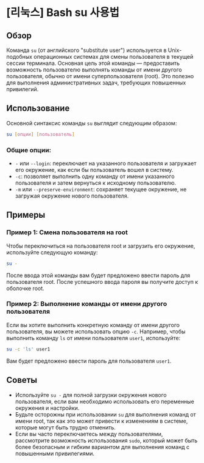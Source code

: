 # [리눅스] Bash su 사용법

## Обзор
Команда `su` (от английского "substitute user") используется в Unix-подобных операционных системах для смены пользователя в текущей сессии терминала. Основная цель этой команды — предоставить возможность пользователю выполнять команды от имени другого пользователя, обычно от имени суперпользователя (root). Это полезно для выполнения административных задач, требующих повышенных привилегий.

## Использование
Основной синтаксис команды `su` выглядит следующим образом:

```bash
su [опции] [пользователь]
```

### Общие опции:
- `-` или `--login`: переключает на указанного пользователя и загружает его окружение, как если бы пользователь вошел в систему.
- `-c`: позволяет выполнить одну команду от имени указанного пользователя и затем вернуться к исходному пользователю.
- `-m` или `--preserve-environment`: сохраняет текущее окружение, не загружая окружение нового пользователя.

## Примеры
### Пример 1: Смена пользователя на root
Чтобы переключиться на пользователя root и загрузить его окружение, используйте следующую команду:

```bash
su -
```

После ввода этой команды вам будет предложено ввести пароль для пользователя root. После успешного ввода пароля вы получите доступ к оболочке root.

### Пример 2: Выполнение команды от имени другого пользователя
Если вы хотите выполнить конкретную команду от имени другого пользователя, вы можете использовать опцию `-c`. Например, чтобы выполнить команду `ls` от имени пользователя `user1`, используйте:

```bash
su -c 'ls' user1
```

Вам будет предложено ввести пароль для пользователя `user1`.

## Советы
- Используйте `su -` для полной загрузки окружения нового пользователя, если вам необходимо использовать его переменные окружения и настройки.
- Будьте осторожны при использовании `su` для выполнения команд от имени root, так как это может привести к изменениям в системе, которые могут быть трудно отменить.
- Если вы часто переключаетесь между пользователями, рассмотрите возможность использования `sudo`, который может быть более безопасным и гибким вариантом для выполнения команд с повышенными привилегиями.